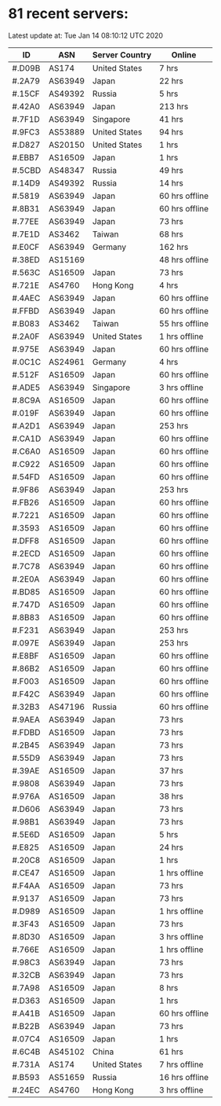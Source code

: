 # 81 recent servers:

Latest update at: Tue Jan 14 08:10:12 UTC 2020

| ID | ASN | Server Country | Online |
| -- | --- | -------------- | ------ |
| #.D09B | AS174 | United States | 7 hrs |
| #.2A79 | AS63949 | Japan | 22 hrs |
| #.15CF | AS49392 | Russia | 5 hrs |
| #.42A0 | AS63949 | Japan | 213 hrs |
| #.7F1D | AS63949 | Singapore | 41 hrs |
| #.9FC3 | AS53889 | United States | 94 hrs |
| #.D827 | AS20150 | United States | 1 hrs |
| #.EBB7 | AS16509 | Japan | 1 hrs |
| #.5CBD | AS48347 | Russia | 49 hrs |
| #.14D9 | AS49392 | Russia | 14 hrs |
| #.5819 | AS63949 | Japan | 60 hrs offline |
| #.8B31 | AS63949 | Japan | 60 hrs offline |
| #.77EE | AS63949 | Japan | 73 hrs |
| #.7E1D | AS3462 | Taiwan | 68 hrs |
| #.E0CF | AS63949 | Germany | 162 hrs |
| #.38ED | AS15169 |  | 48 hrs offline |
| #.563C | AS16509 | Japan | 73 hrs |
| #.721E | AS4760 | Hong Kong | 4 hrs |
| #.4AEC | AS63949 | Japan | 60 hrs offline |
| #.FFBD | AS63949 | Japan | 60 hrs offline |
| #.B083 | AS3462 | Taiwan | 55 hrs offline |
| #.2A0F | AS63949 | United States | 1 hrs offline |
| #.975E | AS63949 | Japan | 60 hrs offline |
| #.0C1C | AS24961 | Germany | 4 hrs |
| #.512F | AS16509 | Japan | 60 hrs offline |
| #.ADE5 | AS63949 | Singapore | 3 hrs offline |
| #.8C9A | AS16509 | Japan | 60 hrs offline |
| #.019F | AS63949 | Japan | 60 hrs offline |
| #.A2D1 | AS63949 | Japan | 253 hrs |
| #.CA1D | AS63949 | Japan | 60 hrs offline |
| #.C6A0 | AS16509 | Japan | 60 hrs offline |
| #.C922 | AS16509 | Japan | 60 hrs offline |
| #.54FD | AS16509 | Japan | 60 hrs offline |
| #.9F86 | AS63949 | Japan | 253 hrs |
| #.FB26 | AS16509 | Japan | 60 hrs offline |
| #.7221 | AS16509 | Japan | 60 hrs offline |
| #.3593 | AS16509 | Japan | 60 hrs offline |
| #.DFF8 | AS16509 | Japan | 60 hrs offline |
| #.2ECD | AS16509 | Japan | 60 hrs offline |
| #.7C78 | AS63949 | Japan | 60 hrs offline |
| #.2E0A | AS63949 | Japan | 60 hrs offline |
| #.BD85 | AS16509 | Japan | 60 hrs offline |
| #.747D | AS16509 | Japan | 60 hrs offline |
| #.8B83 | AS16509 | Japan | 60 hrs offline |
| #.F231 | AS63949 | Japan | 253 hrs |
| #.097E | AS63949 | Japan | 253 hrs |
| #.E8BF | AS16509 | Japan | 60 hrs offline |
| #.86B2 | AS16509 | Japan | 60 hrs offline |
| #.F003 | AS16509 | Japan | 60 hrs offline |
| #.F42C | AS63949 | Japan | 60 hrs offline |
| #.32B3 | AS47196 | Russia | 60 hrs offline |
| #.9AEA | AS63949 | Japan | 73 hrs |
| #.FDBD | AS16509 | Japan | 73 hrs |
| #.2B45 | AS63949 | Japan | 73 hrs |
| #.55D9 | AS63949 | Japan | 73 hrs |
| #.39AE | AS16509 | Japan | 37 hrs |
| #.9808 | AS63949 | Japan | 73 hrs |
| #.976A | AS16509 | Japan | 38 hrs |
| #.D606 | AS63949 | Japan | 73 hrs |
| #.98B1 | AS63949 | Japan | 73 hrs |
| #.5E6D | AS16509 | Japan | 5 hrs |
| #.E825 | AS16509 | Japan | 24 hrs |
| #.20C8 | AS16509 | Japan | 1 hrs |
| #.CE47 | AS16509 | Japan | 1 hrs offline |
| #.F4AA | AS16509 | Japan | 73 hrs |
| #.9137 | AS16509 | Japan | 73 hrs |
| #.D989 | AS16509 | Japan | 1 hrs offline |
| #.3F43 | AS16509 | Japan | 73 hrs |
| #.8D30 | AS16509 | Japan | 3 hrs offline |
| #.766E | AS16509 | Japan | 1 hrs offline |
| #.98C3 | AS63949 | Japan | 73 hrs |
| #.32CB | AS63949 | Japan | 73 hrs |
| #.7A98 | AS16509 | Japan | 8 hrs |
| #.D363 | AS16509 | Japan | 1 hrs |
| #.A41B | AS16509 | Japan | 60 hrs offline |
| #.B22B | AS63949 | Japan | 73 hrs |
| #.07C4 | AS16509 | Japan | 1 hrs |
| #.6C4B | AS45102 | China | 61 hrs |
| #.731A | AS174 | United States | 7 hrs offline |
| #.B593 | AS51659 | Russia | 16 hrs offline |
| #.24EC | AS4760 | Hong Kong | 3 hrs offline |

